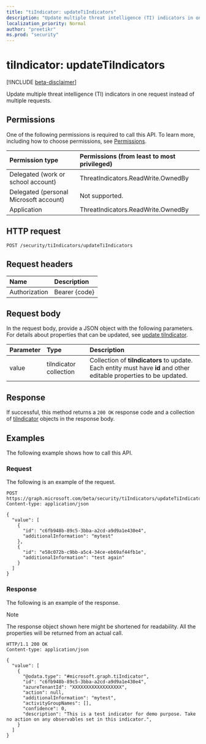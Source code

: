```yaml
---
title: "tiIndicator: updateTiIndicators"
description: "Update multiple threat intelligence (TI) indicators in one request instead of multiple requests."
localization_priority: Normal
author: "preetikr"
ms.prod: "security"
---
```


# tiIndicator: updateTiIndicators

[!INCLUDE [beta-disclaimer](../../includes/beta-disclaimer.md)]

Update multiple threat intelligence (TI) indicators in one request instead of multiple requests.

## Permissions

One of the following permissions is required to call this API. To learn more, including how to choose permissions, see [Permissions](/graph/permissions-reference).

| Permission type   | Permissions (from least to most privileged) |
|:---------------------------------------|:--------------------------------------------|
| Delegated (work or school account)     | ThreatIndicators.ReadWrite.OwnedBy |
| Delegated (personal Microsoft account) | Not supported. |
| Application                            | ThreatIndicators.ReadWrite.OwnedBy |

## HTTP request

<!-- { "blockType": "ignored" } -->

```http
POST /security/tiIndicators/updateTiIndicators
```

## Request headers

| Name          | Description   |
|:--------------|:--------------|
| Authorization | Bearer {code} |

## Request body

In the request body, provide a JSON object with the following parameters. For details about properties that can be updated, see [update tiIndicator](tiindicator-update.md).

| Parameter    | Type        | Description |
|:-------------|:------------|:------------|
|value|tiIndicator collection| Collection of **tiIndicators** to update. Each entity must have **id** and other editable properties to be updated.|

## Response

If successful, this method returns a `200 OK` response code and a collection of [tiIndicator](../resources/tiindicator.md) objects in the response body.

## Examples

The following example shows how to call this API.

### Request

The following is an example of the request.
<!-- {
  "blockType": "request",
  "name": "tiindicator_updatetiindicators",
  "isCollection":true
}-->
```http
POST https://graph.microsoft.com/beta/security/tiIndicators/updateTiIndicators
Content-type: application/json

{
  "value": [
    {
      "id": "c6fb948b-89c5-3bba-a2cd-a9d9a1e430e4",
      "additionalInformation": "mytest"
    },
    {
      "id": "e58c072b-c9bb-a5c4-34ce-eb69af44fb1e",
      "additionalInformation": "test again"
    }
  ]
}

```

### Response

The following is an example of the response.

> [!NOTE]
> The response object shown here might be shortened for readability. All the properties will be returned from an actual call.

<!-- {
  "blockType": "response",
  "truncated": true,
  "@odata.type": "microsoft.graph.tiIndicator",
  "isCollection": true
} -->

```http
HTTP/1.1 200 OK
Content-type: application/json

{
  "value": [
    {
      "@odata.type": "#microsoft.graph.tiIndicator",
      "id": "c6fb948b-89c5-3bba-a2cd-a9d9a1e430e4",
      "azureTenantId": "XXXXXXXXXXXXXXXXXX",
      "action": null,
      "additionalInformation": "mytest",
      "activityGroupNames": [],
      "confidence": 0,
      "description": "This is a test indicator for demo purpose. Take no action on any observables set in this indicator.",
    }
  ]
}
```

<!-- uuid: 16cd6b66-4b1a-43a1-adaf-3a886856ed98
2019-02-04 14:57:30 UTC -->
<!-- {
  "type": "#page.annotation",
  "description": "tiIndicator: updateTiIndicators",
  "keywords": "",
  "section": "documentation",
  "tocPath": ""
}-->
